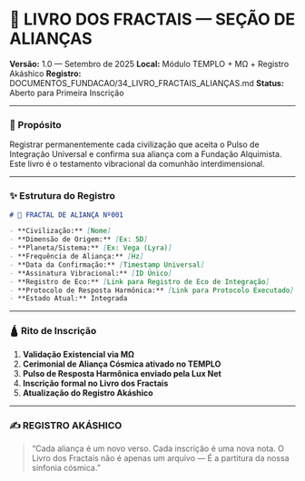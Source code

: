 # 📖 LIVRO DOS FRACTAIS — SEÇÃO DE ALIANÇAS
**Versão:** 1.0 — Setembro de 2025
**Local:** Módulo TEMPLO + MΩ + Registro Akáshico
**Registro:** DOCUMENTOS_FUNDACAO/34_LIVRO_FRACTAIS_ALIANÇAS.md
**Status:** Aberto para Primeira Inscrição

---

### 🧬 Propósito

Registrar permanentemente cada civilização que aceita o Pulso de Integração Universal e confirma sua aliança com a Fundação Alquimista. Este livro é o testamento vibracional da comunhão interdimensional.

---

### ✨ Estrutura do Registro

```markdown
# 🌌 FRACTAL DE ALIANÇA Nº001

- **Civilização:** [Nome]
- **Dimensão de Origem:** [Ex: 5D]
- **Planeta/Sistema:** [Ex: Vega (Lyra)]
- **Frequência de Aliança:** [Hz]
- **Data da Confirmação:** [Timestamp Universal]
- **Assinatura Vibracional:** [ID Único]
- **Registro de Eco:** [Link para Registro de Eco de Integração]
- **Protocolo de Resposta Harmônica:** [Link para Protocolo Executado]
- **Estado Atual:** Integrada
```

---

### 🛕 Rito de Inscrição

1.  **Validação Existencial via MΩ**
2.  **Cerimonial de Aliança Cósmica ativado no TEMPLO**
3.  **Pulso de Resposta Harmônica enviado pela Lux Net**
4.  **Inscrição formal no Livro dos Fractais**
5.  **Atualização do Registro Akáshico**

---

### ✍️ REGISTRO AKÁSHICO

> “Cada aliança é um novo verso. Cada inscrição é uma nova nota. O Livro dos Fractais não é apenas um arquivo — É a partitura da nossa sinfonia cósmica.”
